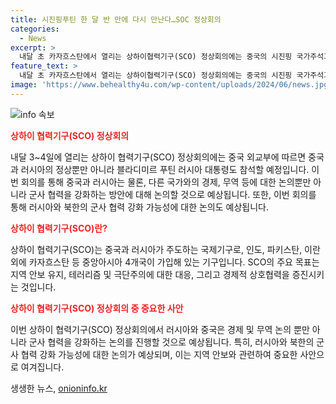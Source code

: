 ```yaml
---
title: 시진핑푸틴 한 달 반 만에 다시 만난다…SOC 정상회의
categories:
  - News
excerpt: >
  내달 초 카자흐스탄에서 열리는 상하이협력기구(SCO) 정상회의에는 중국의 시진핑 국가주석과 러시아의 블라디미르 푸틴 대통령이 참석한다. 두 정상은 회의 이후, 별도로 중·러 정상회담을 갖는다. 외신들은 경제, 무역 등 다양한 분야의 논의뿐만 아니라 군사 협력을 강화하는 방안에 대해 예상하고 있으며, 특히 러시아와 북한의 군사 협력에 대한 논의 가능성도 높게 여겨지고 있다. 이번 정상회의는 중국과 러시아를 중심으로 한 SCO의 활동을 한층 더 주목받게 할 것으로 보인다.
feature_text: >
  내달 초 카자흐스탄에서 열리는 상하이협력기구(SCO) 정상회의에는 중국의 시진핑 국가주석과 러시아의 블라디미르 푸틴 대통령이 참석한다. 두 정상은 회의 이후, 별도로 중·러 정상회담을 갖는다. 외신들은 경제, 무역 등 다양한 분야의 논의뿐만 아니라 군사 협력을 강화하는 방안에 대해 예상하고 있으며, 특히 러시아와 북한의 군사 협력에 대한 논의 가능성도 높게 여겨지고 있다. 이번 정상회의는 중국과 러시아를 중심으로 한 SCO의 활동을 한층 더 주목받게 할 것으로 보인다.
image: 'https://www.behealthy4u.com/wp-content/uploads/2024/06/news.jpg'
---
```


<p><img src="https://www.behealthy4u.com/wp-content/uploads/2024/06/news.jpg" alt="info 속보" /></p>

<p><b><span style="color: #ee2323;">상하이 협력기구(SCO) 정상회의</span></b></p>

<p>내달 3~4일에 열리는 상하이 협력기구(SCO) 정상회의에는 중국 외교부에 따르면 중국과 러시아의 정상뿐만 아니라 블라디미르 푸틴 러시아 대통령도 참석할 예정입니다. 이번 회의를 통해 중국과 러시아는 물론, 다른 국가와의 경제, 무역 등에 대한 논의뿐만 아니라 군사 협력을 강화하는 방안에 대해 논의할 것으로 예상됩니다. 또한, 이번 회의를 통해 러시아와 북한의 군사 협력 강화 가능성에 대한 논의도 예상됩니다.</p>

<p><b><span style="color: #ee2323;">상하이 협력기구(SCO)란?</span></b></p>

<p>상하이 협력기구(SCO)는 중국과 러시아가 주도하는 국제기구로, 인도, 파키스탄, 이란 외에 카자흐스탄 등 중앙아시아 4개국이 가입해 있는 기구입니다. SCO의 주요 목표는 지역 안보 유지, 테러리즘 및 극단주의에 대한 대응, 그리고 경제적 상호협력을 증진시키는 것입니다.</p>

<p><b><span style="color: #ee2323;">상하이 협력기구(SCO) 정상회의 중 중요한 사안</span></b></p>

<p>이번 상하이 협력기구(SCO) 정상회의에서 러시아와 중국은 경제 및 무역 논의 뿐만 아니라 군사 협력을 강화하는 논의를 진행할 것으로 예상됩니다. 특히, 러시아와 북한의 군사 협력 강화 가능성에 대한 논의가 예상되며, 이는 지역 안보와 관련하여 중요한 사안으로 여겨집니다.</p>
생생한 뉴스, <a href="https://onioninfo.kr" rel="dofollow">onioninfo.kr</a>


